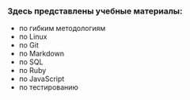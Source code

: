 ### Здесь представлены учебные материалы:
* по гибким методологиям
* по Linux
* по Git
* по Markdown
* по SQL
* по Ruby
* по JavaScript
* по тестированию
